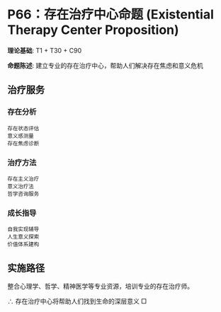 # P66：存在治疗中心命题 (Existential Therapy Center Proposition)

**理论基础**: T1 + T30 + C90

**命题陈述**: 建立专业的存在治疗中心，帮助人们解决存在焦虑和意义危机

## 治疗服务

### 存在分析
```
存在状态评估
意义感测量
存在焦虑诊断
```

### 治疗方法
```
存在主义治疗
意义治疗法
哲学咨询服务
```

### 成长指导
```
自我实现辅导
人生意义探索
价值体系建构
```

## 实施路径

整合心理学、哲学、精神医学等专业资源，培训专业的存在治疗师。

∴ 存在治疗中心将帮助人们找到生命的深层意义 □